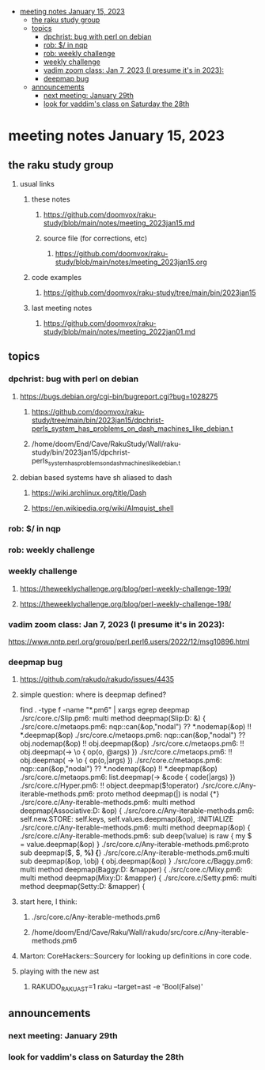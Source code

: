 - [meeting notes January 15, 2023](#orgb488e1f)
  - [the raku study group](#org352528a)
  - [topics](#orga2f833f)
    - [dpchrist: bug with perl on debian](#org9b4cf2d)
    - [rob: $/ in nqp](#orgcb53812)
    - [rob: weekly challenge](#org8835622)
    - [weekly challenge](#org376ba69)
    - [vadim zoom class: Jan 7, 2023 (I presume it's in 2023):](#org18044e1)
    - [deepmap bug](#orga0cda0c)
  - [announcements](#org4863c0c)
    - [next meeting: January 29th](#orge0e0b04)
    - [look for vaddim's class on Saturday the 28th](#org9efcd9a)


<a id="orgb488e1f"></a>

# meeting notes January 15, 2023


<a id="org352528a"></a>

## the raku study group

1.  usual links

    1.  these notes
    
        1.  <https://github.com/doomvox/raku-study/blob/main/notes/meeting_2023jan15.md>
        
        2.  source file (for corrections, etc)
        
            1.  <https://github.com/doomvox/raku-study/blob/main/notes/meeting_2023jan15.org>
    
    2.  code examples
    
        1.  <https://github.com/doomvox/raku-study/tree/main/bin/2023jan15>
    
    3.  last meeting notes
    
        1.  <https://github.com/doomvox/raku-study/blob/main/notes/meeting_2022jan01.md>


<a id="orga2f833f"></a>

## topics


<a id="org9b4cf2d"></a>

### dpchrist: bug with perl on debian

1.  <https://bugs.debian.org/cgi-bin/bugreport.cgi?bug=1028275>

    1.  <https://github.com/doomvox/raku-study/tree/main/bin/2023jan15/dpchrist-perls_system_has_problems_on_dash_machines_like_debian.t>
    
    2.  /home/doom/End/Cave/RakuStudy/Wall/raku-study/bin/2023jan15/dpchrist-perls<sub>system</sub><sub>has</sub><sub>problems</sub><sub>on</sub><sub>dash</sub><sub>machines</sub><sub>like</sub><sub>debian.t</sub>

2.  debian based systems have sh aliased to dash

    1.  <https://wiki.archlinux.org/title/Dash>
    
    2.  <https://en.wikipedia.org/wiki/Almquist_shell>


<a id="orgcb53812"></a>

### rob: $/ in nqp


<a id="org8835622"></a>

### rob: weekly challenge


<a id="org376ba69"></a>

### weekly challenge

1.  <https://theweeklychallenge.org/blog/perl-weekly-challenge-199/>

2.  <https://theweeklychallenge.org/blog/perl-weekly-challenge-198/>


<a id="org18044e1"></a>

### vadim zoom class: Jan 7, 2023 (I presume it's in 2023):

<https://www.nntp.perl.org/group/perl.perl6.users/2022/12/msg10896.html>


<a id="orga0cda0c"></a>

### deepmap bug

1.  <https://github.com/rakudo/rakudo/issues/4435>

2.  simple question: where is deepmap defined?

    find . -type f -name "\*.pm6" | xargs egrep deepmap ./src/core.c/Slip.pm6: multi method deepmap(Slip:D: &) { ./src/core.c/metaops.pm6: nqp::can(&op,"nodal") ?? \*.nodemap(&op) !! \*.deepmap(&op) ./src/core.c/metaops.pm6: nqp::can(&op,"nodal") ?? obj.nodemap(&op) !! obj.deepmap(&op) ./src/core.c/metaops.pm6: !! obj.deepmap(-> \o { op(o, @args) }) ./src/core.c/metaops.pm6: !! obj.deepmap( -> \o { op(o,|args) }) ./src/core.c/metaops.pm6: nqp::can(&op,"nodal") ?? \*.nodemap(&op) !! \*.deepmap(&op) ./src/core.c/metaops.pm6: list.deepmap(-> &code { code(|args) }) ./src/core.c/Hyper.pm6: !! object.deepmap($!operator) ./src/core.c/Any-iterable-methods.pm6: proto method deepmap(|) is nodal {\*} ./src/core.c/Any-iterable-methods.pm6: multi method deepmap(Associative:D: &op) { ./src/core.c/Any-iterable-methods.pm6: self.new.STORE: self.keys, self.values.deepmap(&op), :INITIALIZE ./src/core.c/Any-iterable-methods.pm6: multi method deepmap(&op) { ./src/core.c/Any-iterable-methods.pm6: sub deep(\value) is raw { my $ = value.deepmap(&op) } ./src/core.c/Any-iterable-methods.pm6:proto sub deepmap($, $, **%) {**} ./src/core.c/Any-iterable-methods.pm6:multi sub deepmap(&op, \obj) { obj.deepmap(&op) } ./src/core.c/Baggy.pm6: multi method deepmap(Baggy:D: &mapper) { ./src/core.c/Mixy.pm6: multi method deepmap(Mixy:D: &mapper) { ./src/core.c/Setty.pm6: multi method deepmap(Setty:D: &mapper) {

3.  start here, I think:

    1.  ./src/core.c/Any-iterable-methods.pm6
    
    2.  /home/doom/End/Cave/Raku/Wall/rakudo/src/core.c/Any-iterable-methods.pm6

4.  Marton: CoreHackers::Sourcery for looking up definitions in core code.

5.  playing with the new ast

    1.  RAKUDO<sub>RAKUAST</sub>=1  raku &#x2013;target=ast -e 'Bool(False)'


<a id="org4863c0c"></a>

## announcements


<a id="orge0e0b04"></a>

### next meeting: January 29th


<a id="org9efcd9a"></a>

### look for vaddim's class on Saturday the 28th
